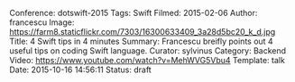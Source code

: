 Conference: dotswift-2015
Tags: Swift
Filmed: 2015-02-06
Author: francescu
Image: https://farm8.staticflickr.com/7303/16300633409_3a28d5bc20_k_d.jpg
Title: 4 Swift tips in 4 minutes
Summary: Francescu breifly points out 4 useful tips on coding Swift language.
Curator: sylvinus
Category: Backend
Video: https://www.youtube.com/watch?v=MehWVG5Vbu4
Template: talk
Date: 2015-10-16 14:56:11
Status: draft
